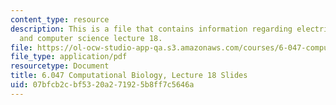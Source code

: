 ```yaml
---
content_type: resource
description: This is a file that contains information regarding electrical engineering
  and computer science lecture 18.
file: https://ol-ocw-studio-app-qa.s3.amazonaws.com/courses/6-047-computational-biology-fall-2015/07bfcb2cbf5320a271925b8ff7c5646a_MIT6_047F15_Lecture18.pdf
file_type: application/pdf
resourcetype: Document
title: 6.047 Computational Biology, Lecture 18 Slides
uid: 07bfcb2c-bf53-20a2-7192-5b8ff7c5646a
---
```

